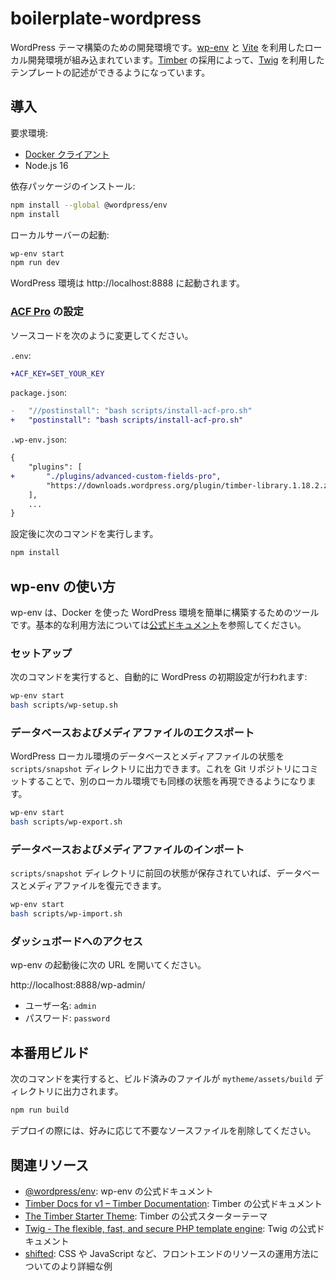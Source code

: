 # boilerplate-wordpress

WordPress テーマ構築のための開発環境です。[wp-env](https://ja.wordpress.org/team/handbook/block-editor/reference-guides/packages/packages-env/) と [Vite](https://vitejs.dev/) を利用したローカル開発環境が組み込まれています。[Timber](https://upstatement.com/timber/) の採用によって、[Twig](https://twig.symfony.com/) を利用したテンプレートの記述ができるようになっています。

## 導入

要求環境:

- [Docker クライアント](https://hub.docker.com/editions/community/docker-ce-desktop-mac/)
- Node.js 16

依存パッケージのインストール:

```bash
npm install --global @wordpress/env
npm install
```

ローカルサーバーの起動:

```bash
wp-env start
npm run dev
```

WordPress 環境は http://localhost:8888 に起動されます。

### [ACF Pro](https://www.advancedcustomfields.com/pro/) の設定

ソースコードを次のように変更してください。

`.env`:

```diff
+ACF_KEY=SET_YOUR_KEY
```

`package.json`:

```diff
-	"//postinstall": "bash scripts/install-acf-pro.sh"
+	"postinstall": "bash scripts/install-acf-pro.sh"
```

`.wp-env.json`:

```diff
{
	"plugins": [
+		"./plugins/advanced-custom-fields-pro",
		"https://downloads.wordpress.org/plugin/timber-library.1.18.2.zip"
	],
	...
}
```

設定後に次のコマンドを実行します。

```bash
npm install
```

## wp-env の使い方

wp-env は、Docker を使った WordPress 環境を簡単に構築するためのツールです。基本的な利用方法については[公式ドキュメント](https://ja.wordpress.org/team/handbook/block-editor/reference-guides/packages/packages-env/)を参照してください。

### セットアップ

次のコマンドを実行すると、自動的に WordPress の初期設定が行われます:

```bash
wp-env start
bash scripts/wp-setup.sh
```

### データベースおよびメディアファイルのエクスポート

WordPress ローカル環境のデータベースとメディアファイルの状態を `scripts/snapshot` ディレクトリに出力できます。これを Git リポジトリにコミットすることで、別のローカル環境でも同様の状態を再現できるようになります。

```bash
wp-env start
bash scripts/wp-export.sh
```

### データベースおよびメディアファイルのインポート

`scripts/snapshot` ディレクトリに前回の状態が保存されていれば、データベースとメディアファイルを復元できます。

```bash
wp-env start
bash scripts/wp-import.sh
```

### ダッシュボードへのアクセス

wp-env の起動後に次の URL を開いてください。

http://localhost:8888/wp-admin/

- ユーザー名: `admin`
- パスワード: `password`

## 本番用ビルド

次のコマンドを実行すると、ビルド済みのファイルが `mytheme/assets/build` ディレクトリに出力されます。

```bash
npm run build
```

デプロイの際には、好みに応じて不要なソースファイルを削除してください。

## 関連リソース

- [@wordpress/env](https://ja.wordpress.org/team/handbook/block-editor/reference-guides/packages/packages-env/): wp-env の公式ドキュメント
- [Timber Docs for v1 – Timber Documentation](https://timber.github.io/docs/): Timber の公式ドキュメント
- [The Timber Starter Theme](https://github.com/timber/starter-theme): Timber の公式スターターテーマ
- [Twig - The flexible, fast, and secure PHP template engine](https://twig.symfony.com/): Twig の公式ドキュメント
- [shifted](https://github.com/yuheiy/shifted): CSS や JavaScript など、フロントエンドのリソースの運用方法についてのより詳細な例
